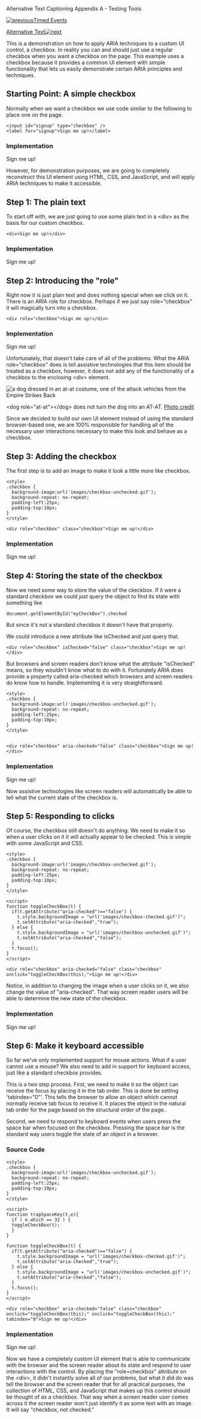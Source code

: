 Alternative Text Captioning Appendix A - Testing Tools

[![previous](images/left-arrow.png)Timed
Events](http://accessibility.oit.ncsu.edu/training/accessibility-handbook/timed-events.html)

[Alternative
Text![next](images/right-arrow.png)](http://accessibility.oit.ncsu.edu/training/accessibility-handbook/alternative-text.html)

This is a demonstration on how to apply ARIA techniques to a custom UI
control, a checkbox. In reality you can and should just use a regular
checkbox when you want a checkbox on the page. This example uses a
checkbox because it provides a common UI element with simple
functionality that lets us easily demonstrate certain ARIA principles
and techniques.

Starting Point: A simple checkbox
---------------------------------

Normally when we want a checkbox we use code similar to the following to
place one on the page.

~~~~ {.code}
<input id="signup" type="checkbox" />
<label for="signup">Sign me up!</label>
~~~~

### Implementation

Sign me up!

However, for demonstration purposes, we are going to completely
reconstruct this UI element using HTML, CSS, and JavaScript, and will
apply ARIA techniques to make it accessible.

Step 1: The plain text
----------------------

To start off with, we are just going to use some plain text in a \<div\>
as the basis for our custom checkbox.

~~~~ {.code}
<div>Sign me up!</div>
~~~~

### Implementation

Sign me up!

Step 2: Introducing the "role"
------------------------------

Right now it is just plain text and does nothing special when we click
on it. There is an ARIA role for checkbox. Perhaps if we just say
role="checkbox" it will magically turn into a checkbox.

~~~~ {.code}
<div role="checkbox">Sign me up!</div>
~~~~

### Implementation

Sign me up!

Unfortunately, that doesn't take care of all of the problems. What the
ARIA role="checkbox" does is tell assistive technologies that this item
should be treated as a checkbox, however, it does not add any of the
functionality of a checkbox to the enclosing \<div\> element.

![a dog dressed in an at-at costume, one of the attack vehicles from the
Empire Strikes Back](images/dog-at-at-costume.jpg)

\<dog role="at-at"\>\</dog\> does not turn the dog into an AT-AT. [Photo
credit](https://www.facebook.com/pages/Bones-Mello-the-AT-AT-Dog/225465154180747)

Since we decided to build our own UI element instead of using the
standard browser-based one, we are 100% responsible for handling all of
the necessary user interactions necessary to make this look and behave
as a checkbox.

Step 3: Adding the checkbox
---------------------------

The first step is to add an image to make it look a little more like
checkbox.

~~~~ {.code}
<style>
.checkbox {
  background-image:url('images/checkbox-unchecked.gif');
  background-repeat: no-repeat;
  padding-left:25px;
  padding-top:10px;
}
</style>

<div role="checkbox" class="checkbox">Sign me up!</div>
~~~~

### Implementation

Sign me up!

Step 4: Storing the state of the checkbox
-----------------------------------------

Now we need some way to store the value of the ckeckbox. If it were a
standard checkbox we could just query the object to find its state with
something like

~~~~ {.code}
document.getElementById("myCheckBox").checked
~~~~

But since it's not a standard checkbox it doesn't have that property.

We could introduce a new attribute like isChecked and just query that.

~~~~ {.code}
<div role="checkbox" isChecked="false" class="checkbox">Sign me up!</div>
~~~~

But browsers and screen readers don't know what the attribute
"isChecked" means, so they wouldn't know what to do with it. Fortunately
ARIA does provide a property called aria-checked which browsers and
screen readers do know how to handle. Implementing it is very
straightforward.

~~~~ {.code}
<style>
.checkbox {
  background-image:url('images/checkbox-unchecked.gif');
  background-repeat: no-repeat;
  padding-left:25px;
  padding-top:10px;
}
</style>


<div role="checkbox" aria-checked="false" class="checkbox">Sign me up!</div>
~~~~

### Implementation

Sign me up!

Now assistive technologies like screen readers will automatically be
able to tell what the current state of the checkbox is.

Step 5: Responding to clicks
----------------------------

Of course, the checkbox still doesn't do anything. We need to make it so
when a user clicks on it it will actually appear to be checked. This is
simple with some JavaScript and CSS.

~~~~ {.code}
<style>
.checkbox {
  background-image:url('images/checkbox-unchecked.gif');
  background-repeat: no-repeat;
  padding-left:25px;
  padding-top:10px;
}
</style>

<script>
function toggleCheckBox(t) {
  if(t.getAttribute("aria-checked")=="false") {
    t.style.backgroundImage = "url('images/checkbox-checked.gif')";
    t.setAttribute("aria-checked","true");
  } else {
    t.style.backgroundImage = "url('images/checkbox-unchecked.gif')";
    t.setAttribute("aria-checked","false"); 
  }
  t.focus();
}
</script>

<div role="checkbox" aria-checked="false" class="checkbox" onclick="toggleCheckBox(this);">Sign me up!</div>
~~~~

Notice, in addition to changing the image when a user clicks on it, we
also change the value of "aria-checked". That way screen reader users
will be able to determine the new state of the checkbox.

### Implementation

Sign me up!

Step 6: Make it keyboard accessible
-----------------------------------

So far we've only implemented support for mouse actions. What if a user
cannot use a mouse? We also need to add in support for keyboard access,
just like a standard checkbox provides.

This is a two step process. First, we need to make it so the object can
receive the focus by placing it in the tab order. This is done be
setting 'tabindex="0"'. This tells the browser to allow an object which
cannot normally receive tab focus to receive it. It places the object in
the natural tab order for the page based on the structural order of the
page..

Second, we need to respond to keyboard events when users press the space
bar when focused on the checkbox. Pressing the space bar is the standard
way users toggle the state of an object in a browser.

### Source Code

~~~~ {.code}
<style>
.checkbox {
  background-image:url('images/checkbox-unchecked.gif');
  background-repeat: no-repeat;
  padding-left:25px;
  padding-top:10px;
}
</style>

<script>
function trapSpaceKey(t,e){
  if ( e.which == 32 ) {
  toggleCheckBox(t);
  }
}

function toggleCheckBox(t) {
  if(t.getAttribute("aria-checked")=="false") {
    t.style.backgroundImage = "url('images/checkbox-checked.gif')";
    t.setAttribute("aria-checked","true");
  } else {
    t.style.backgroundImage = "url('images/checkbox-unchecked.gif')";
    t.setAttribute("aria-checked","false"); 
  }
  t.focus();
}
</script>

<div role="checkbox" aria-checked="false" class="checkbox" onclick="toggleCheckBox(this);" onclick="toggleCheckBox(this);" tabindex="0">Sign me up!</div>
~~~~

### Implementation

Sign me up!

Now we have a completely custom UI element that is able to communicate
with the browser and the screen reader about its state and respond to
user interactions with the control. By placing the "role=checkbox"
attribute on the \<div\>, it didn't instantly solve all of our problems,
but what it did do was tell the browser and the screen reader that for
all practical purposes, the collection of HTML, CSS, and JavaScript that
makes up this control should be thought of as a checkbox. That way when
a screen reader user comes across it the screen reader won't just
identify it as some text with an image. It will say "checkbox, not
checked."
